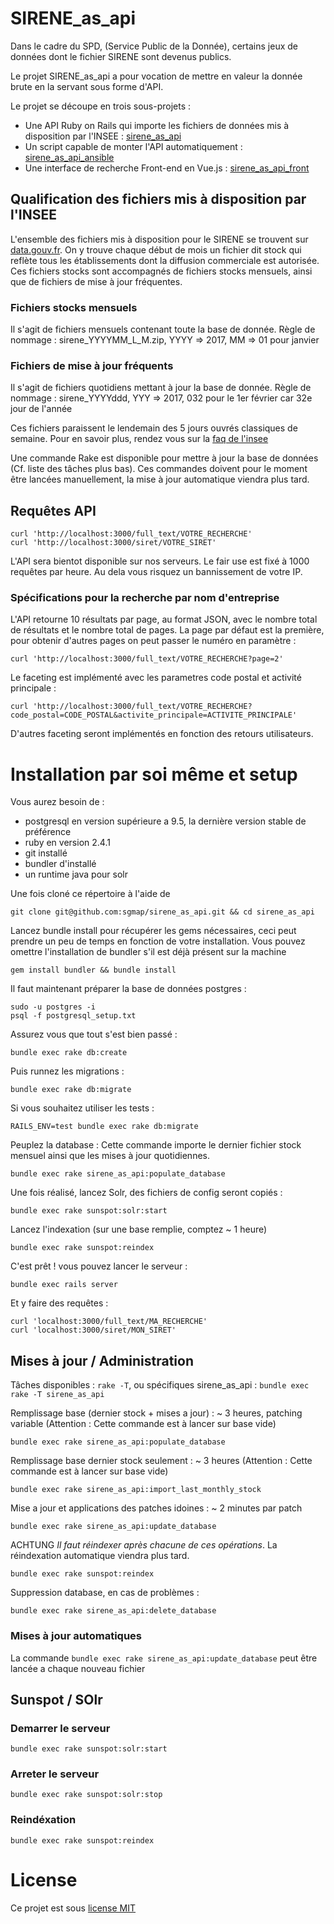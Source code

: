 # SIRENE_as_api

Dans le cadre du SPD, (Service Public de la Donnée), certains jeux de données
dont le fichier SIRENE sont devenus publics.

Le projet SIRENE_as_api a pour vocation de mettre en valeur la donnée brute en
la servant sous forme d'API.

Le projet se découpe en trois sous-projets :

  - Une API Ruby on Rails qui importe les fichiers de données
    mis à disposition par l'INSEE : [sirene_as_api](https://github.com/sgmap/sirene_as_api)
  - Un script capable de monter l'API automatiquement : [sirene_as_api_ansible](https://github.com/sgmap/sirene_as_api_ansible)
  - Une interface de recherche Front-end en Vue.js : [sirene_as_api_front](https://github.com/sgmap/sirene_as_api_front)

## Qualification des fichiers mis à disposition par l'INSEE

L'ensemble des fichiers mis à disposition pour le SIRENE se trouvent sur
[data.gouv.fr](http://files.data.gouv.fr/sirene). On y trouve chaque début de
mois un fichier dit stock qui reflète tous les établissements dont la diffusion commerciale
est autorisée. Ces fichiers stocks sont accompagnés de fichiers stocks mensuels,
ainsi que de fichiers de mise à jour fréquentes.

### Fichiers stocks mensuels

Il s'agit de fichiers mensuels contenant toute la base de donnée.
Règle de nommage : sirene_YYYYMM_L_M.zip, YYYY => 2017, MM => 01 pour janvier

### Fichiers de mise à jour fréquents

Il s'agit de fichiers quotidiens mettant à jour la base de donnée.
Règle de nommage : sirene_YYYYddd, YYY => 2017, 032 pour le 1er février car 32e
jour de l'année

Ces fichiers paraissent le lendemain des 5 jours ouvrés classiques de semaine.
Pour en savoir plus, rendez vous sur la [faq de l'insee](https://www.sirene.fr/sirene/public/faq?sirene_locale=fr)

Une commande Rake est disponible pour mettre à jour la base de données
(Cf. liste des tâches plus bas). Ces commandes doivent pour le moment être lancées
manuellement, la mise à jour automatique viendra plus tard.

## Requêtes API

    curl 'http://localhost:3000/full_text/VOTRE_RECHERCHE'
    curl 'http://localhost:3000/siret/VOTRE_SIRET'

L'API sera bientot disponible sur nos serveurs. Le fair use est fixé à 1000 requêtes
par heure. Au dela vous risquez un bannissement de votre IP.

### Spécifications pour la recherche par nom d'entreprise

L'API retourne 10 résultats par page, au format JSON, avec le nombre total de
résultats et le nombre total de pages. La page par défaut est la première,
pour obtenir d'autres pages on peut passer le numéro en paramètre :

    curl 'http://localhost:3000/full_text/VOTRE_RECHERCHE?page=2'

Le faceting est implémenté avec les parametres code postal et activité principale :

    curl 'http://localhost:3000/full_text/VOTRE_RECHERCHE?code_postal=CODE_POSTAL&activite_principale=ACTIVITE_PRINCIPALE'

D'autres faceting seront implémentés en fonction des retours utilisateurs.

# Installation par soi même et setup

Vous aurez besoin de :
* postgresql en version supérieure a 9.5, la dernière version stable de
  préférence
* ruby en version 2.4.1
* git installé
* bundler d'installé
* un runtime java pour solr

Une fois cloné ce répertoire à l'aide de

    git clone git@github.com:sgmap/sirene_as_api.git && cd sirene_as_api

Lancez bundle install pour récupérer les gems nécessaires, ceci peut prendre un
peu de temps en fonction de votre installation. Vous pouvez omettre l'installation de
bundler s'il est déjà présent sur la machine

    gem install bundler && bundle install

Il faut maintenant préparer la base de données postgres :

    sudo -u postgres -i
    psql -f postgresql_setup.txt

Assurez vous que tout s'est bien passé :

    bundle exec rake db:create

Puis runnez les migrations :

    bundle exec rake db:migrate

Si vous souhaitez utiliser les tests :

    RAILS_ENV=test bundle exec rake db:migrate

Peuplez la database : Cette commande importe le dernier fichier stock mensuel
ainsi que les mises à jour quotidiennes.

    bundle exec rake sirene_as_api:populate_database

Une fois réalisé, lancez Solr, des fichiers de config seront copiés :

    bundle exec rake sunspot:solr:start

Lancez l'indexation (sur une base remplie, comptez ~ 1 heure)

    bundle exec rake sunspot:reindex

C'est prêt ! vous pouvez lancer le serveur :

    bundle exec rails server

Et y faire des requêtes :

    curl 'localhost:3000/full_text/MA_RECHERCHE'
    curl 'localhost:3000/siret/MON_SIRET'

## Mises à jour / Administration

Tâches disponibles : `rake -T`, ou spécifiques sirene_as_api : `bundle exec rake -T sirene_as_api`

Remplissage base (dernier stock + mises a jour) : ~ 3 heures, patching variable
(Attention : Cette commande est à lancer sur base vide)

    bundle exec rake sirene_as_api:populate_database

Remplissage base dernier stock seulement : ~ 3 heures
(Attention : Cette commande est à lancer sur base vide)

    bundle exec rake sirene_as_api:import_last_monthly_stock

Mise a jour et applications des patches idoines : ~ 2 minutes par patch

    bundle exec rake sirene_as_api:update_database

ACHTUNG *Il faut réindexer après chacune de ces opérations*. La réindexation
automatique viendra plus tard.

    bundle exec rake sunspot:reindex

Suppression database, en cas de problèmes :

    bundle exec rake sirene_as_api:delete_database

### Mises à jour automatiques

La commande `bundle exec rake sirene_as_api:update_database` peut être lancée
a chaque nouveau fichier

## Sunspot / SOlr

### Demarrer le serveur
    bundle exec rake sunspot:solr:start

### Arreter le serveur
    bundle exec rake sunspot:solr:stop

### Reindéxation
    bundle exec rake sunspot:reindex

# License

Ce projet est sous [license MIT](https://fr.wikipedia.org/wiki/Licence_MIT)
